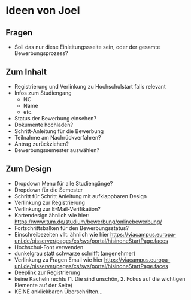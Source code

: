 # Ideen von Joel

## Fragen
- Soll das nur diese Einleitungssseite sein, oder der gesamte Bewerbungsprozess?

## Zum Inhalt
- Registrierung und Verlinkung zu Hochschulstart falls relevant
- Infos zum Studiengang
    - NC
    - Name
    - etc.
- Status der Bewerbung einsehen?
- Dokumente hochladen?
- Schritt-Anleitung für die Bewerbung
- Teilnahme am Nachrückverfahren?
- Antrag zurückziehen?
- Bewerbungssemester auswählen?
## Zum Design
- Dropdown Menu für alle Studiengänge?
- Dropdown für die Semester
- Schritt für Schritt Anleitung mit aufklappbaren Design
- Verlinkung zur Registrierung
- Verlinkung zur E-Mail-Verifikation?
- Kartendesign ähnlich wie hier: https://www.tum.de/studium/bewerbung/onlinebewerbung/
- Fortschrittsbalken für den Bewerbungsstatus?
- Einschreibezeiten vllt. ähnlich wie hier https://viacampus.europa-uni.de/qisserver/pages/cs/sys/portal/hisinoneStartPage.faces
- Hochschul-Font verwenden
- dunkelgrau statt schwarze schrifft (angenehmer)
- Verlinkung zu Fragen Email wie hier https://viacampus.europa-uni.de/qisserver/pages/cs/sys/portal/hisinoneStartPage.faces
- Deeplink zur Registrierung
- keine Kacheln rechts (1. Die sind unschön, 2. Fokus auf die wichtigen Elemente auf der Seite)
- KEINE anklickbaren Überschriften...
